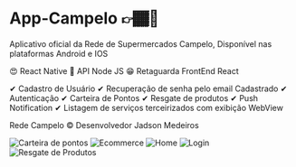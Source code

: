 # App-Campelo 👉🏾📱
Aplicativo oficial da Rede de Supermercados Campelo, Disponível nas plataformas Android e IOS

😍 React Native
🚀 API Node JS
😁 Retaguarda FrontEnd React

✔ Cadastro de Usuário
✔ Recuperação de senha pelo email Cadastrado
✔ Autenticação 
✔ Carteira de Pontos
✔ Resgate de produtos
✔ Push Notification
✔ Listagem de serviços terceirizados com exibição WebView

Rede Campelo ©
Desenvolvedor Jadson Medeiros


![Carteira de pontos](https://user-images.githubusercontent.com/28719627/122141713-49f6fd00-ce24-11eb-8b7e-0e4286a17094.jpeg)
![Ecommerce](https://user-images.githubusercontent.com/28719627/122141717-4bc0c080-ce24-11eb-98c4-22e97f931fc4.jpeg)
![Home](https://user-images.githubusercontent.com/28719627/122141718-4bc0c080-ce24-11eb-84f6-b394ebf4defe.jpeg)
![Login](https://user-images.githubusercontent.com/28719627/122141720-4c595700-ce24-11eb-99ef-2161439fe708.jpeg)
![Resgate de Produtos](https://user-images.githubusercontent.com/28719627/122141726-4e231a80-ce24-11eb-97cb-ff6171fb38d6.jpeg)
